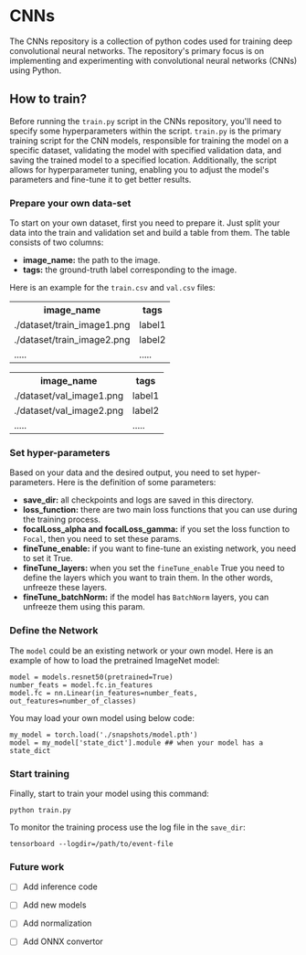 # CNNs
The CNNs repository is a collection of python codes used for training deep convolutional neural networks. The repository's primary focus is on implementing and experimenting with convolutional neural networks (CNNs) using Python.

## How to train?
Before running the `train.py` script in the CNNs repository, you'll need to specify some hyperparameters within the script. `train.py` is the primary training script for the CNN models, responsible for training the model on a specific dataset, validating the model with specified validation data, and saving the trained model to a specified location. Additionally, the script allows for hyperparameter tuning, enabling you to adjust the model's parameters and fine-tune it to get better results.

### Prepare your own data-set
To start on your own dataset, first you need to prepare it. Just split your data into the train and validation set and build a table from them.
The table consists of two columns:

+ **image_name:** the path to the image.
+ **tags:** the ground-truth label corresponding to the image.

Here is an example for the `train.csv` and `val.csv` files:

<table>
<tr>
<th>image_name</th>
<th>tags</th>
</tr>
<tr>
<td>
./dataset/train_image1.png
</td>
<td>
label1
</td>
</tr>
<tr>
<td>
./dataset/train_image2.png
</td>
<td>
label2
</td>
</tr>
<tr>
<td>
.....
</td>
<td>
.....
</td>
</tr>
</table>

<table>
<tr>
<th>image_name</th>
<th>tags</th>
</tr>
<tr>
<td>
./dataset/val_image1.png
</td>
<td>
label1
</td>
</tr>
<tr>
<td>
./dataset/val_image2.png
</td>
<td>
label2
</td>
</tr>
<tr>
<td>
.....
</td>
<td>
.....
</td>
</tr>
</table>


### Set hyper-parameters
Based on your data and the desired output, you need to set hyper-parameters. Here is the definition of some parameters:
+ **save_dir:** all checkpoints and logs are saved in this directory.
+ **loss_function:** there are two main loss functions that you can use during the training process.
+ **focalLoss_alpha and focalLoss_gamma:** if you set the loss function to `Focal`, then you need to set these params.
+ **fineTune_enable:** if you want to fine-tune an existing network, you need to set it True.
+ **fineTune_layers:** when you set the `fineTune_enable` True you need to define the layers which you want to train them. In the other words, unfreeze these layers.
+ **fineTune_batchNorm:** if the model has `BatchNorm` layers, you can unfreeze them using this param.

### Define the Network
The `model` could be an existing network or your own model. Here is an example of how to load the pretrained ImageNet model:

```
model = models.resnet50(pretrained=True)
number_feats = model.fc.in_features
model.fc = nn.Linear(in_features=number_feats, out_features=number_of_classes)
```

You may load your own model using below code:

```
my_model = torch.load('./snapshots/model.pth')
model = my_model['state_dict'].module ## when your model has a state_dict 
```

### Start training
Finally, start to train your model using this command:

```python train.py```

To monitor the training process use the log file in the `save_dir`:

```tensorboard --logdir=/path/to/event-file```

### Future work
- [ ] Add inference code
- [ ] Add new models
- [ ] Add normalization
- [ ] Add ONNX convertor

